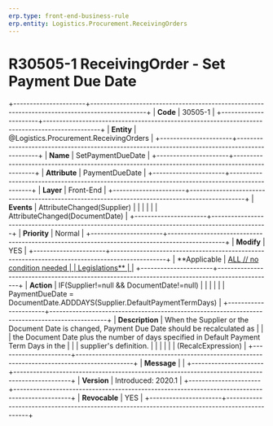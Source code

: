 ```yaml
---
erp.type: front-end-business-rule
erp.entity: Logistics.Procurement.ReceivingOrders
---
```


# R30505-1 ReceivingOrder - Set Payment Due Date
+----------------------+-----------------------------------------------------------------------------------------------+
| **Code**             | 30505-1                                                                                       |
+----------------------+-----------------------------------------------------------------------------------------------+
| **Entity**           | @Logistics.Procurement.ReceivingOrders                                                                                |
+----------------------+-----------------------------------------------------------------------------------------------+
| **Name**             | SetPaymentDueDate                                                                             |
+----------------------+-----------------------------------------------------------------------------------------------+
| **Attribute**        | PaymentDueDate                                                                                |
+----------------------+-----------------------------------------------------------------------------------------------+
| **Layer**            | Front-End                                                                                     |
+----------------------+-----------------------------------------------------------------------------------------------+
| **Events**           | AttributeChanged(Supplier)                                                                    |
|                      |                                                                                               |
|                      | AttributeChanged(DocumentDate)                                                                |
+----------------------+-----------------------------------------------------------------------------------------------+
| **Priority**         | Normal                                                                                        |
+----------------------+-----------------------------------------------------------------------------------------------+
| **Modify**           | YES                                                                                           |
+----------------------+-----------------------------------------------------------------------------------------------+
| **Applicable         | [ALL // no condition needed                                                                   |
| Legislations**       | ](https://confluence.erp.net/display/techdoc/Country+Specific+Functionality)                  |
+----------------------+-----------------------------------------------------------------------------------------------+
| **Action**           | IF(Supplier!=null && DocumentDate!=null)                                                      |
|                      |                                                                                               |
|                      | PaymentDueDate = DocumentDate.ADDDAYS(Supplier.DefaultPaymentTermDays)                        |
+----------------------+-----------------------------------------------------------------------------------------------+
| **Description**      | When the Supplier or the Document Date is changed, Payment Due Date should be recalculated as |
|                      | the Document Date plus the number of days specified in Default Payment Term Days in the       |
|                      | supplier\'s definition.                                                                       |
|                      |                                                                                               |
|                      | (RecalcExpression)                                                                            |
+----------------------+-----------------------------------------------------------------------------------------------+
| **Message**          |                                                                                               |
+----------------------+-----------------------------------------------------------------------------------------------+
| **Version**          | Introduced: 2020.1                                                                            |
+----------------------+-----------------------------------------------------------------------------------------------+
| **Revocable**        | YES                                                                                           |
+----------------------+-----------------------------------------------------------------------------------------------+

  

  

  
